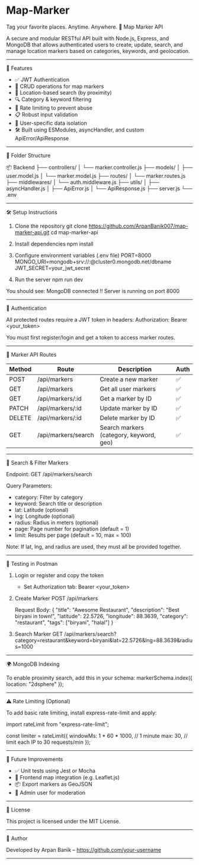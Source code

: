 # Map-Marker
Tag your favorite places. Anytime. Anywhere.
📍 Map Marker API

A secure and modular RESTful API built with Node.js, Express, and MongoDB that allows authenticated users to create, update, search, and manage location markers based on categories, keywords, and geolocation.

-----------------------------------

🚀 Features

- ✅ JWT Authentication
- 📌 CRUD operations for map markers
- 🧭 Location-based search (by proximity)
- 🔍 Category & keyword filtering
- 🧵 Rate limiting to prevent abuse
- 📋 Robust input validation
- 🔐 User-specific data isolation
- 🛠️ Built using ESModules, asyncHandler, and custom ApiError/ApiResponse

-----------------------------------

📁 Folder Structure

📦 Backend
├── controllers/
│   └── marker.controller.js
├── models/
│   ├── user.model.js
│   └── marker.model.js
├── routes/
│   └── marker.routes.js
├── middlewares/
│   └── auth.middleware.js
├── utils/
│   ├── asyncHandler.js
│   ├── ApiError.js
│   └── ApiResponse.js
├── server.js
└── .env

-----------------------------------

🛠️ Setup Instructions

1. Clone the repository
   git clone https://github.com/ArpanBanik007/map-marker-api.git
   cd map-marker-api

2. Install dependencies
   npm install

3. Configure environment variables (.env file)
   PORT=8000
   MONGO_URI=mongodb+srv://<username>:<password>@cluster0.mongodb.net/dbname
   JWT_SECRET=your_jwt_secret

4. Run the server
   npm run dev

You should see:
MongoDB connected !!
Server is running on port 8000

-----------------------------------

🔐 Authentication

All protected routes require a JWT token in headers:
Authorization: Bearer <your_token>

You must first register/login and get a token to access marker routes.

-----------------------------------

📌 Marker API Routes

Method | Route                 | Description                       | Auth
-------|----------------------|-----------------------------------|-----
POST   | /api/markers          | Create a new marker               | ✅
GET    | /api/markers          | Get all user markers              | ✅
GET    | /api/markers/:id      | Get a marker by ID                | ✅
PATCH  | /api/markers/:id      | Update marker by ID               | ✅
DELETE | /api/markers/:id      | Delete marker by ID               | ✅
GET    | /api/markers/search   | Search markers (category, keyword, geo) | ✅

-----------------------------------

🔎 Search & Filter Markers

Endpoint:
GET /api/markers/search

Query Parameters:
- category: Filter by category
- keyword: Search title or description
- lat: Latitude (optional)
- lng: Longitude (optional)
- radius: Radius in meters (optional)
- page: Page number for pagination (default = 1)
- limit: Results per page (default = 10, max = 100)

Note: If lat, lng, and radius are used, they must all be provided together.

-----------------------------------

🧪 Testing in Postman

1. Login or register and copy the token
   - Set Authorization tab:
     Bearer <your_token>

2. Create Marker
   POST /api/markers

   Request Body:
   {
     "title": "Awesome Restaurant",
     "description": "Best biryani in town!",
     "latitude": 22.5726,
     "longitude": 88.3639,
     "category": "restaurant",
     "tags": ["biryani", "halal"]
   }

3. Search Marker
   GET /api/markers/search?category=restaurant&keyword=biryani&lat=22.5726&lng=88.3639&radius=1000

-----------------------------------

🌍 MongoDB Indexing

To enable proximity search, add this in your schema:
markerSchema.index({ location: "2dsphere" });

-----------------------------------

⚠️ Rate Limiting (Optional)

To add basic rate limiting, install express-rate-limit and apply:

import rateLimit from "express-rate-limit";

const limiter = rateLimit({
  windowMs: 1 * 60 * 1000, // 1 minute
  max: 30, // limit each IP to 30 requests/min
});

-----------------------------------

🧠 Future Improvements

- ✅ Unit tests using Jest or Mocha
- 🧭 Frontend map integration (e.g. Leaflet.js)
- 📦 Export markers as GeoJSON
- 🧾 Admin user for moderation

-----------------------------------

📃 License

This project is licensed under the MIT License.

-----------------------------------

👤 Author

Developed by Arpan Banik – https://github.com/your-username

-----------------------------------
